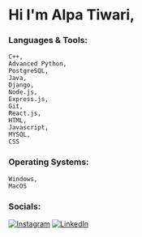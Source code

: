 # Hi I'm Alpa Tiwari,

###  Languages & Tools:
    C++,
    Advanced Python,
    PostgreSQL,
    Java,
    Django,
    Node.js,
    Express.js,
    Git,
    React.js,
    HTML,
    Javascript, 
    MYSQL, 
    CSS
  

### Operating Systems: 
    Windows,
    MacOS

### Socials:
[![Instagram](https://img.shields.io/badge/Instagram-%23E4405F.svg?logo=Instagram&logoColor=white)](https://instagram.com/alpaatiwarii) 
[![LinkedIn](https://img.shields.io/badge/LinkedIn-%230077B5.svg?logo=linkedin&logoColor=white)](https://linkedin.com/in/alpatiwari) 

<!---
Alpatiwari/Alpatiwari is a ✨ special ✨ repository because its `README.md` (this file) appears on your GitHub profile.
You can click the Preview link to take a look at your changes.
--->
